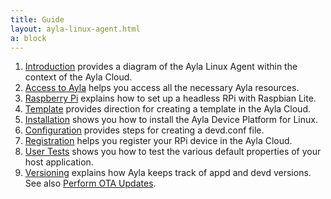 ```yaml
---
title: Guide
layout: ayla-linux-agent.html
a: block
---
```


1. [Introduction](introduction) provides a diagram of the Ayla Linux Agent within the context of the Ayla Cloud.
1. [Access to Ayla](access-to-ayla) helps you access all the necessary Ayla resources.
1. [Raspberry Pi](raspberry-pi) explains how to set up a headless RPi with Raspbian Lite.
1. [Template](template) provides direction for creating a template in the Ayla Cloud.
1. [Installation](installation) shows you how to install the Ayla Device Platform for Linux.
1. [Configuration](configuration) provides steps for creating a devd.conf file.
1. [Registration](registration) helps you register your RPi device in the Ayla Cloud.
1. [User Tests](user-tests) shows you how to test the various default properties of your host application.
1. [Versioning](versioning) explains how Ayla keeps track of appd and devd versions. See also [Perform OTA Updates](../tutorials/perform-ota-updates/).
